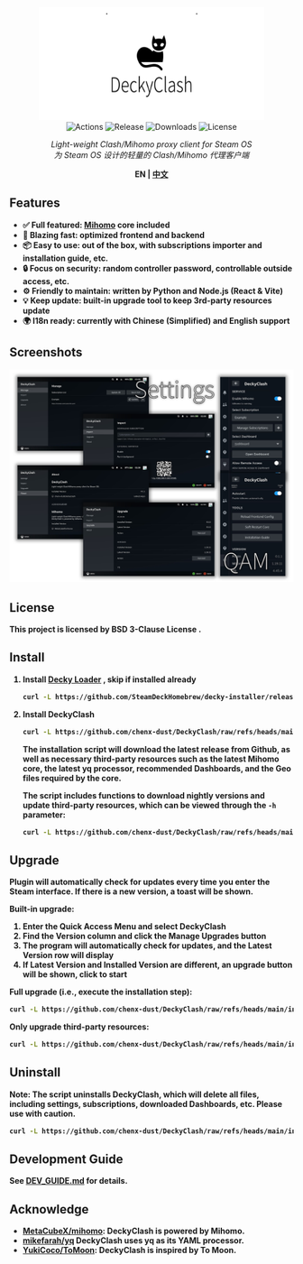 <div align="center">
   <img src="./assets/logo.svg" width="400" height="200" alt="DeckyClash">
   <div>
      <img src="https://img.shields.io/github/check-runs/chenx-dust/DeckyClash/main" alt="Actions">
      <img src="https://img.shields.io/github/v/release/chenx-dust/DeckyClash" alt="Release">
      <img src="https://img.shields.io/github/downloads/chenx-dust/DeckyClash/total" alt="Downloads">
      <img src="https://img.shields.io/badge/license-BSD 3--Clause-blue" alt="License">
   </div>
   <p>
      <i>Light-weight Clash/Mihomo proxy client for Steam OS</i>
      <br />
      <i>为 Steam OS 设计的轻量的 Clash/Mihomo 代理客户端</i>
   </p>
   <p>
      <b>EN<b> | <a href="./README_CN.md">中文</a></b>
   <p>
</div>

## Features

- ✅ **Full featured:** [Mihomo](https://github.com/MetaCubeX/mihomo) core included
- 🚀 **Blazing fast:** optimized frontend and backend
- 📦 **Easy to use:** out of the box, with subscriptions importer and installation guide, etc.
- 🔒 **Focus on security:** random controller password, controllable outside access, etc.
- ⚙️ **Friendly to maintain:** written by Python and Node.js (React & Vite)
- 💡 **Keep update:** built-in upgrade tool to keep 3rd-party resources update
- 🌍 **I18n ready:** currently with Chinese (Simplified) and English support

## Screenshots

![Screenshots](./assets/screenshots.png)

## License

This project is licensed by **BSD 3-Clause License** .

## Install

1. Install [Decky Loader](https://github.com/SteamDeckHomebrew/decky-loader) , skip if installed already

   ```sh
   curl -L https://github.com/SteamDeckHomebrew/decky-installer/releases/latest/download/install_release.sh | sh
   ```

2. Install DeckyClash

   ```sh
   curl -L https://github.com/chenx-dust/DeckyClash/raw/refs/heads/main/install.sh | bash
   ```

   The installation script will download the latest release from Github, as well as necessary third-party resources such as the latest Mihomo core, the latest yq processor, recommended Dashboards, and the Geo files required by the core.

   The script includes functions to download nightly versions and update third-party resources, which can be viewed through the `-h` parameter:

   ```sh
   curl -L https://github.com/chenx-dust/DeckyClash/raw/refs/heads/main/install.sh | bash -s -- -h
   ```

## Upgrade

Plugin will automatically check for updates every time you enter the Steam interface. If there is a new version, a toast will be shown.

Built-in upgrade:

1. Enter the Quick Access Menu and select **DeckyClash**
2. Find the **Version** column and click the **Manage Upgrades** button
3. The program will automatically check for updates, and the **Latest Version** row will display
4. If **Latest Version** and **Installed Version** are different, an upgrade button will be shown, click to start

Full upgrade (i.e., execute the installation step):

```sh
curl -L https://github.com/chenx-dust/DeckyClash/raw/refs/heads/main/install.sh | bash
```

Only upgrade third-party resources:

```sh
curl -L https://github.com/chenx-dust/DeckyClash/raw/refs/heads/main/install.sh | bash -s -- --without-plugin --yes
```

## Uninstall

**Note:** The script uninstalls DeckyClash, which will delete all files, including settings, subscriptions, downloaded Dashboards, etc. Please use with caution.

```sh
curl -L https://github.com/chenx-dust/DeckyClash/raw/refs/heads/main/install.sh | bash -s -- --clean-uninstall
```

## Development Guide

See [DEV_GUIDE.md](./docs/DEV_GUIDE.md) for details.

## Acknowledge

- [MetaCubeX/mihomo](https://github.com/MetaCubeX/mihomo): DeckyClash is powered by Mihomo.
- [mikefarah/yq](https://github.com/mikefarah/yq) DeckyClash uses yq as its YAML processor.
- [YukiCoco/ToMoon](https://github.com/YukiCoco/ToMoon): DeckyClash is inspired by To Moon.
